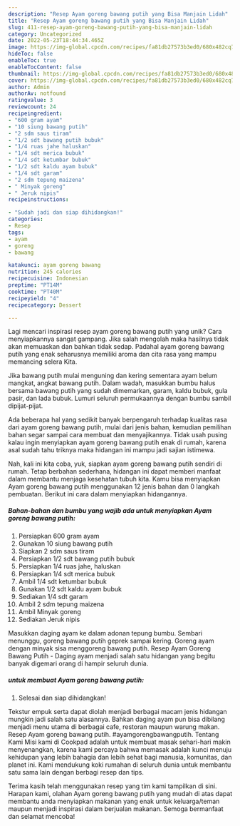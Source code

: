 ```yaml
---
description: "Resep Ayam goreng bawang putih yang Bisa Manjain Lidah"
title: "Resep Ayam goreng bawang putih yang Bisa Manjain Lidah"
slug: 411-resep-ayam-goreng-bawang-putih-yang-bisa-manjain-lidah
category: Uncategorized
date: 2022-05-23T18:44:34.465Z
image: https://img-global.cpcdn.com/recipes/fa81db27573b3ed0/680x482cq70/ayam-goreng-bawang-putih-foto-resep-utama.jpg
hideToc: false
enableToc: true
enableTocContent: false
thumbnail: https://img-global.cpcdn.com/recipes/fa81db27573b3ed0/680x482cq70/ayam-goreng-bawang-putih-foto-resep-utama.jpg
cover: https://img-global.cpcdn.com/recipes/fa81db27573b3ed0/680x482cq70/ayam-goreng-bawang-putih-foto-resep-utama.jpg
author: Admin
authorAv: notfound
ratingvalue: 3
reviewcount: 24
recipeingredient:
- "600 gram ayam"
- "10 siung bawang putih"
- "2 sdm saus tiram"
- "1/2 sdt bawang putih bubuk"
- "1/4 ruas jahe haluskan"
- "1/4 sdt merica bubuk"
- "1/4 sdt ketumbar bubuk"
- "1/2 sdt kaldu ayam bubuk"
- "1/4 sdt garam"
- "2 sdm tepung maizena"
- " Minyak goreng"
- " Jeruk nipis"
recipeinstructions:

- "Sudah jadi dan siap dihidangkan!"
categories:
- Resep
tags:
- ayam
- goreng
- bawang

katakunci: ayam goreng bawang 
nutrition: 245 calories
recipecuisine: Indonesian
preptime: "PT14M"
cooktime: "PT40M"
recipeyield: "4"
recipecategory: Dessert

---
```





Lagi mencari inspirasi resep ayam goreng bawang putih yang unik? Cara menyiapkannya sangat gampang. Jika salah mengolah maka hasilnya tidak akan memuaskan dan bahkan tidak sedap. Padahal ayam goreng bawang putih yang enak seharusnya memiliki aroma dan cita rasa yang mampu memancing selera Kita.





Jika bawang putih mulai menguning dan kering sementara ayam belum mangkat, angkat bawang putih. Dalam wadah, masukkan bumbu halus bersama bawang putih yang sudah dimemarkan, garam, kaldu bubuk, gula pasir, dan lada bubuk. Lumuri seluruh permukaannya dengan bumbu sambil dipijat-pijat.

Ada beberapa hal yang sedikit banyak berpengaruh terhadap kualitas rasa dari ayam goreng bawang putih, mulai dari jenis bahan, kemudian pemilihan bahan segar sampai cara membuat dan menyajikannya. Tidak usah pusing kalau ingin menyiapkan ayam goreng bawang putih enak di rumah, karena asal sudah tahu triknya maka hidangan ini mampu jadi sajian istimewa.






Nah, kali ini kita coba, yuk, siapkan ayam goreng bawang putih sendiri di rumah. Tetap berbahan sederhana, hidangan ini dapat memberi manfaat dalam membantu menjaga kesehatan tubuh kita. Kamu bisa menyiapkan Ayam goreng bawang putih menggunakan 12 jenis bahan dan 0 langkah pembuatan. Berikut ini cara dalam menyiapkan hidangannya.

<!--inarticleads1-->

##### Bahan-bahan dan bumbu yang wajib ada untuk menyiapkan Ayam goreng bawang putih:

1. Persiapkan 600 gram ayam
1. Gunakan 10 siung bawang putih
1. Siapkan 2 sdm saus tiram
1. Persiapkan 1/2 sdt bawang putih bubuk
1. Persiapkan 1/4 ruas jahe, haluskan
1. Persiapkan 1/4 sdt merica bubuk
1. Ambil 1/4 sdt ketumbar bubuk
1. Gunakan 1/2 sdt kaldu ayam bubuk
1. Sediakan 1/4 sdt garam
1. Ambil 2 sdm tepung maizena
1. Ambil  Minyak goreng
1. Sediakan  Jeruk nipis


Masukkan daging ayam ke dalam adonan tepung bumbu. Sembari menunggu, goreng bawang putih geprek sampai kering. Goreng ayam dengan minyak sisa menggoreng bawang putih. Resep Ayam Goreng Bawang Putih - Daging ayam menjadi salah satu hidangan yang begitu banyak digemari orang di hampir seluruh dunia. 

<!--inarticleads2-->

#####  untuk membuat Ayam goreng bawang putih:


1. Selesai dan siap dihidangkan!

Tekstur empuk serta dapat diolah menjadi berbagai macam jenis hidangan mungkin jadi salah satu alasannya. Bahkan daging ayam pun bisa dibilang menjadi menu utama di berbagai cafe, restoran maupun warung makan. Resep Ayam goreng bawang putih. #ayamgorengbawangputih. Tentang Kami Misi kami di Cookpad adalah untuk membuat masak sehari-hari makin menyenangkan, karena kami percaya bahwa memasak adalah kunci menuju kehidupan yang lebih bahagia dan lebih sehat bagi manusia, komunitas, dan planet ini. Kami mendukung koki rumahan di seluruh dunia untuk membantu satu sama lain dengan berbagi resep dan tips. 

Terima kasih telah menggunakan resep yang tim kami tampilkan di sini. Harapan kami, olahan Ayam goreng bawang putih yang mudah di atas dapat membantu anda menyiapkan makanan yang enak untuk keluarga/teman maupun menjadi inspirasi dalam berjualan makanan. Semoga bermanfaat dan selamat mencoba!
